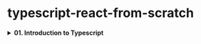 # typescript-react-from-scratch

<details> <summary><b>01. Introduction to Typescript</b></summary>

<br>

> <details> <summary>zzzzzzzzzzzzzzz</summary>
>
> <br>
>
> - Notes:
>
> ```sh
> # comment
> $_ whoami
> foo
> ```
>
> <details> <summary><em>Transcript ES:</em></summary>
>
> codificando las piezas que faltan en la sección anterior vio la creación del código de unión principal para la aplicación en esta parte del curso verá las funciones de desorden creadas completando la funcionalidad inicial de la verificación su aplicación la conectividad del sitio compruébela podrá comprobar varios euros en cada ejecución los usuarios alimentarán su otro hacia fuera al enumerarlos en la línea de comando proporcionándolos en un archivo de texto o ambos para crear la lista interna de objetivo su casa el primer proceso de Apple, sí i se proporcionó en la línea de comando luego agregará un euro adicional algún un archivo si alguno él es el código que realiza estos lanzamientos y devuelve una lista de activación de objetivos que combina ambas fuentes la línea de comando y el archivo de texto opcional el primer positivo se importa para administrar la ruta a la operación sabe que usted es otro archivo a continuación se agrega una función de ayuda con lo siguiente código esto define ceros que inicialmente almacena la lista de euros siempre que el comando línea tenga en cuenta que si el uso no lo hace suministra urinarios entonces será una lista vacía hey para encontrar un condicional que verifique si un usuario ha proporcionado un euro archivo si es así, entonces el bloque if aumenta la lista de destino su propio resultante de la llamada lee que está fuera de archivo con la caída proporcionada en el argumentos del usuario argumento de la línea de comando del archivo de entrada finalmente se devuelve la lista de euros el guión bajo lee los euros del archivo ejecuta las siguientes acciones esto convierte un argumento de caída en un objeto de ruta de ruta cumplida para facilitar el procesamiento adicional esta línea define una declaración condicional que comprueba si el archivo actual es un archivo real en el sistema de archivos local realiza la verificación de la causa condicional es el método de caída en la ruta objeto entonces el bloque if abre el archivo y lee su contenido usando una lista t comprensión la lista de comprensión elimina cualquier espacio en blanco inicial y posterior de cada línea para evitar el procesamiento horas más tarde este control condicional si se ha recolectado algún euro si es así, esta línea devuelve de la lista resultante de euros de lo contrario, esto line prince y mensaje de error para informar al usuario que el archivo de entrada está vacío la cláusula else prince un mensaje de error para señalar que el archivo de entrada no existe si la función se ejecuta sin devolviendo una lista válida de su house devuelve y vacía la lista ese es un flujo de programa razonablemente complejo pero ahora puede continuar con la parte final de dunder main don't pay why para ejecutar verificaciones de conectividad en múltiples web sitios que necesita es justo a través de la lista de destino de su casa hace los controles y muestra los resultados correspondientes eso es lo que ve la función de control síncrono a continuación en la pantalla en primer lugar, actualiza sus importaciones agregando el sitio está en línea y muestra el resultado de la verificación a continuación, se define la función de verificación síncrona que toma una lista de sus demás como argumentos esta línea inicia un ciclo for the ocho tasas sobre los euros objetivo hey, usted define e inicializa el error que contendrá un mensaje que se mostrará si la aplicación no recibe una respuesta del sitio web de destino oye, tú defines una declaración de prueba excepto que detecta cualquier excepción que pueda ocurrir durante las comprobaciones de conectividad, estas comprobaciones son geniales el sitio está en línea con el objetivo su lo usaré como argumento estas líneas actualizan el resultado una vez variables si ocurre un problema de conexión esta línea entrenador muestra el resultado de verificación con argumentos apropiados para mostrar la conectividad verifica resultado en la pantalla para terminar este archivo, agrega lo típico si se hace, el nombre es podría haber hecho el repetitivo principal código esta causa es principal cuando el módulo se ejecuta como script o ejecutable programa y detiene la ejecución del código si alguna vez se importa a otro script ha escrito mucho código sin verlo en acción ha codificado la conectividad del sitio verifique su venta i y el script de punto de entrada ahora es hora de probar la aplicación antes de hacerlo, asegúrese de haber descargado la muestra incluida que despertó el archivo dot txt de los materiales del curso y colóquelo en en el directorio de trabajo ahora regrese a la línea come on una tecla ex el comando visto en pantalla primero ejecuta rp checker con el indicador h que muestra un mensaje que explica cómo usar la aplicación luego puede ver el contenido de el archivo de texto de muestra de euros finalmente rp checker es ejecutar con la bandera f y el archivo de euros de muestra que ejecuta una verificación en varios importantes sitios web si ocurre un error durante la verificación el nuevo recibe un mensaje en pantalla con la información sobre qué está causando el error go adelante y tr y algunos otros euros y funciones por ejemplo, intente combinar euros que la línea de comando con el de un archivo de texto usando usted y f cambia verifique adicionalmente qué sucede cuando proporciona una caída de euros que está vacía o inexistente la comprobación de conectividad funciona bien pero tiene un problema oculto la ejecución el tiempo puede ser considerable si lo ejecutas con una lista larga de destino euros esto es porque todas las comprobaciones ejecutar sincrónico lee esperando que el sitio quiera responda antes de iniciar la verificación en sitio y así sucesivamente con una larga lista de euros y respuestas lentas del sitio, esto puede sumar rápidamente la solución a este problema es ejecutar las comprobaciones asincrónicas ejecutan múltiples comprobaciones al mismo tiempo esto es posible porque la mayoría del tiempo de ejecución de los programas está esperando respuestas de los lados que se están comprobando en la siguiente sección del curso
>
> </details>
>
> </details>

<br>
